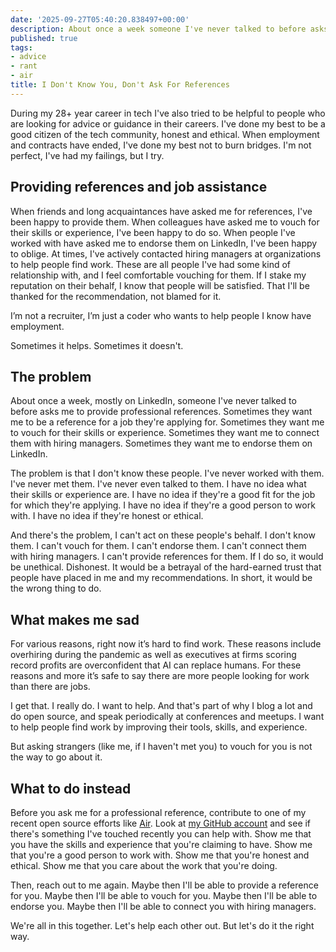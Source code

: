 ```yaml
---
date: '2025-09-27T05:40:20.838497+00:00'
description: About once a week someone I've never talked to before asks me to provide professional references.
published: true
tags:
- advice
- rant
- air
title: I Don't Know You, Don't Ask For References
---
```


During my 28+ year career in tech I've also tried to be helpful to people who are looking for advice or guidance in their careers. I've done my best to be a good citizen of the tech community, honest and ethical. When employment and contracts have ended, I've done my best not to burn bridges. I'm not perfect, I've had my failings, but I try.

## Providing references and job assistance

When friends and long acquaintances have asked me for references, I've been happy to provide them. When colleagues have asked me to vouch for their skills or experience, I've been happy to do so. When people I've worked with have asked me to endorse them on LinkedIn, I've been happy to oblige. At times, I've actively contacted hiring managers at organizations to help people find work. These are all people I've had some kind of relationship with, and I feel comfortable vouching for them. If I stake my reputation on their behalf, I know that people will be satisfied. That I'll be thanked for the recommendation, not blamed for it.

I’m not a recruiter, I’m just a coder who wants to help people I know have employment.

Sometimes it helps. Sometimes it doesn't. 

## The problem

About once a week, mostly on LinkedIn, someone I've never talked to before asks me to provide professional references. Sometimes they want me to be a reference for a job they're applying for. Sometimes they want me to vouch for their skills or experience. Sometimes they want me to connect them with hiring managers. Sometimes they want me to endorse them on LinkedIn.

The problem is that I don't know these people. I've never worked with them. I've never met them. I've never even talked to them. I have no idea what their skills or experience are. I have no idea if they're a good fit for the job for which they're applying. I have no idea if they're a good person to work with. I have no idea if they're honest or ethical.

And there's the problem, I can't act on these people's behalf. I don't know them. I can't vouch for them. I can't endorse them. I can't connect them with hiring managers. I can't provide references for them. If I do so, it would be unethical. Dishonest. It would be a betrayal of the hard-earned trust that people have placed in me and my recommendations. In short, it would be the wrong thing to do.

## What makes me sad

For various reasons, right now it’s hard to find work. These reasons include overhiring during the pandemic as well as executives at firms scoring record profits are overconfident that AI can replace humans. For these reasons and more it’s safe to say there are more people looking for work than there are jobs.

I get that. I really do. I want to help. And that's part of why I blog a lot and do open source, and speak periodically at conferences and meetups. I want to help people find work by improving their tools, skills, and experience.

But asking strangers (like me, if I haven't met you) to vouch for you is not the way to go about it. 

## What to do instead

Before you ask me for a professional reference, contribute to one of my recent open source efforts like [Air](https://github.com/feldroy/air). Look at [my GitHub account](https://github.com/pydanny) and see if there's something I've touched recently you can help with. Show me that you have the skills and experience that you're claiming to have. Show me that you're a good person to work with. Show me that you're honest and ethical. Show me that you care about the work that you're doing.

Then, reach out to me again. Maybe then I'll be able to provide a reference for you. Maybe then I'll be able to vouch for you. Maybe then I'll be able to endorse you. Maybe then I'll be able to connect you with hiring managers.

We're all in this together. Let's help each other out. But let's do it the right way.

